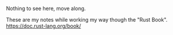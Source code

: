 
Nothing to see here, move along.

These are my notes while working my way though the "Rust Book".
https://doc.rust-lang.org/book/

